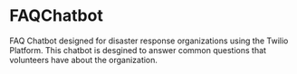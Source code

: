 # FAQChatbot
FAQ Chatbot designed for disaster response organizations using the Twilio Platform. This chatbot is desgined to answer common questions that volunteers have about the organization.
